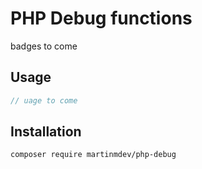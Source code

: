 PHP Debug functions
===================

badges to come

Usage
-----

```php
// uage to come
```

Installation
------------
```shell script
composer require martinmdev/php-debug
```

